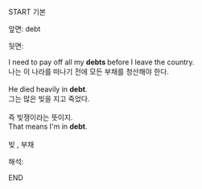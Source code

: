 START
기본

앞면:
debt


뒷면:
<div>I need to pay off all my <b>debts </b>before I leave the country. </div><div>나는 이 나라를 떠나기 전에 모든 부채를 청산해야 한다.</div><div><br></div><div><div>He died heavily in <b>debt</b>. </div><div>그는 많은 빚을 지고 죽었다.</div></div><div><br></div><div><div><div>즉 빚쟁이라는 뜻이지.</div></div><div><div>That means I'm in <b>debt</b>.</div></div></div><div><br></div><div>빚 , 부채</div>


해석:

END